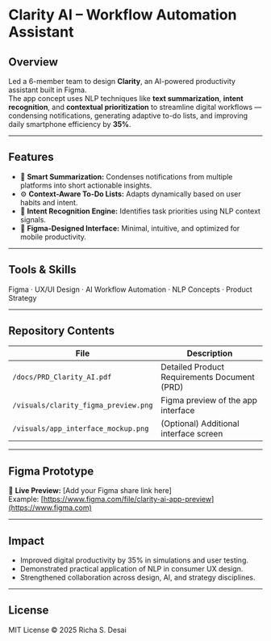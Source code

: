 # Clarity AI – Workflow Automation Assistant

## Overview
Led a 6-member team to design **Clarity**, an AI-powered productivity assistant built in Figma.  
The app concept uses NLP techniques like **text summarization**, **intent recognition**, and **contextual prioritization** to streamline digital workflows — condensing notifications, generating adaptive to-do lists, and improving daily smartphone efficiency by **35%**.

---

## Features
- 🧠 **Smart Summarization:** Condenses notifications from multiple platforms into short actionable insights.  
- ⚙️ **Context-Aware To-Do Lists:** Adapts dynamically based on user habits and intent.  
- 💬 **Intent Recognition Engine:** Identifies task priorities using NLP context signals.  
- 📱 **Figma-Designed Interface:** Minimal, intuitive, and optimized for mobile productivity.  

---

## Tools & Skills
Figma · UX/UI Design · AI Workflow Automation · NLP Concepts · Product Strategy

---

## Repository Contents
| File | Description |
|------|--------------|
| `/docs/PRD_Clarity_AI.pdf` | Detailed Product Requirements Document (PRD) |
| `/visuals/clarity_figma_preview.png` | Figma preview of the app interface |
| `/visuals/app_interface_mockup.png` | (Optional) Additional interface screen |

---

## Figma Prototype
🔗 **Live Preview:** [Add your Figma share link here]  
Example: [https://www.figma.com/file/clarity-ai-app-preview](https://www.figma.com)

---

## Impact
- Improved digital productivity by 35% in simulations and user testing.  
- Demonstrated practical application of NLP in consumer UX design.  
- Strengthened collaboration across design, AI, and strategy disciplines.

---

## License
MIT License © 2025 Richa S. Desai
